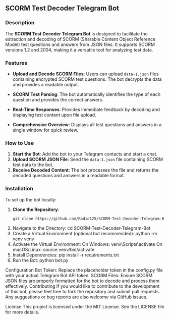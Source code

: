 ## SCORM Test Decoder Telegram Bot

### Description

The **SCORM Test Decoder Telegram Bot** is designed to facilitate the extraction and decoding of SCORM (Sharable Content Object Reference Model) test questions and answers from JSON files. It supports SCORM versions 1.2 and 2004, making it a versatile tool for analyzing test data.

### Features

- **Upload and Decode SCORM Files**: Users can upload `data-1.json` files containing encrypted SCORM test questions. The bot decrypts the data and provides a readable output.
  
- **SCORM Test Parsing**: The bot automatically identifies the type of each question and provides the correct answers.

- **Real-Time Responses**: Provides immediate feedback by decoding and displaying test content upon file upload.

- **Comprehensive Overview**: Displays all test questions and answers in a single window for quick review.

### How to Use

1. **Start the Bot**: Add the bot to your Telegram contacts and start a chat.
2. **Upload SCORM JSON File**: Send the `data-1.json` file containing SCORM test data to the bot.
3. **Receive Decoded Content**: The bot processes the file and returns the decoded questions and answers in a readable format.

### Installation

To set up the bot locally:

1. **Clone the Repository**:
   ```bash
   git clone https://github.com/Radio125/SCORM-Test-Decoder-Telegram-Bot.git
2. Navigate to the Directory:
   cd SCORM-Test-Decoder-Telegram-Bot
3. Create a Virtual Environment (optional but recommended):
  python -m venv venv
4. Activate the Virtual Environment:
  On Windows:
    venv\Scripts\activate
  On macOS/Linux:
    source venv/bin/activate
5. Install Dependencies:
  pip install -r requirements.txt
6. Run the Bot:
  python bot.py

Configuration
Bot Token: Replace the placeholder token in the config.py file with your actual Telegram Bot API token.
SCORM Files: Ensure SCORM JSON files are properly formatted for the bot to decode and process them effectively.
Contributing
If you would like to contribute to the development of this bot, please feel free to fork the repository and submit pull requests. Any suggestions or bug reports are also welcome via GitHub issues.

License
This project is licensed under the MIT License. See the LICENSE file for more details.
